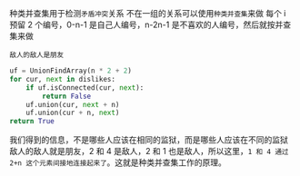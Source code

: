 种类并查集用于检测`矛盾冲突`关系
不在一组的关系可以使用`种类并查集`来做
每个 i 预留 2 个编号，0-n-1 是自己人编号，n-2n-1 是不喜欢的人编号，然后就按并查集来做

`敌人的敌人是朋友`

```Python
uf = UnionFindArray(n * 2 + 2)
for cur, next in dislikes:
    if uf.isConnected(cur, next):
        return False
    uf.union(cur, next + n)
    uf.union(cur + n, next)
return True
```

<!-- 例题：
将罪犯们在`两座`监狱内重新分配，以求产生的冲突事件影响力都较小，从而保住自己的乌纱帽。假设只要处于同一监狱内的某两个罪犯间有仇恨，那么他们一定会在每年的某个时候发生摩擦。 -->

我们得到的信息，不是哪些人应该在相同的监狱，而是哪些人应该在不同的监狱
敌人的敌人就是朋友，2 和 4 是敌人，2 和 1 也是敌人，所以这里，`1 和 4 通过 2+n 这个元素间接地连接起来了`。这就是种类并查集工作的原理。
